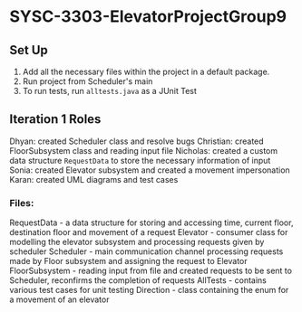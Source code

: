 # SYSC-3303-ElevatorProjectGroup9

## Set Up
1. Add all the necessary files within the project in a default package.
2. Run project from Scheduler's main
3. To run tests, run `alltests.java` as a JUnit Test 

## Iteration 1 Roles
Dhyan: created Scheduler class and resolve bugs
Christian: created FloorSubsystem class and reading input file
Nicholas: created a custom data structure `RequestData` to store the necessary information of input
Sonia: created Elevator subsystem and created a movement impersonation 
Karan: created UML diagrams and test cases

### Files:
RequestData - a data structure for storing and accessing time, current floor, destination floor and movement of a request
Elevator - consumer class for modelling the elevator subsystem and processing requests given by scheduler
Scheduler - main communication channel processing requests made by Floor subsystem and assigning the request to Elevator 
FloorSubsystem - reading input from file and created requests to be sent to Scheduler, reconfirms the completion of requests
AllTests - contains various test cases for unit testing 
Direction - class containing the enum for a movement of an elevator 

